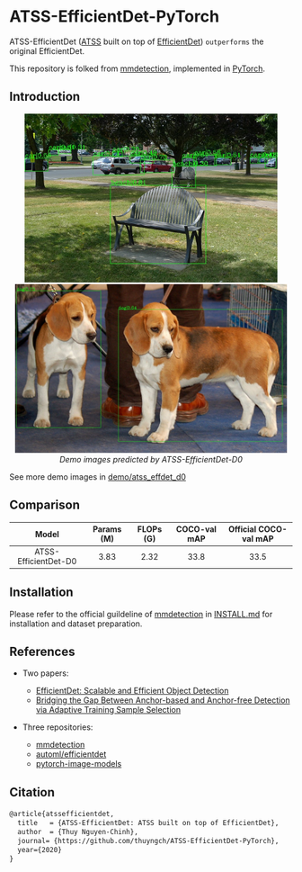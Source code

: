 # ATSS-EfficientDet-PyTorch

ATSS-EfficientDet ([ATSS](https://arxiv.org/pdf/1912.02424.pdf) built on top of [EfficientDet](https://arxiv.org/pdf/1911.09070.pdf)) ```outperforms``` the original EfficientDet.

This repository is folked from [mmdetection](https://github.com/open-mmlab/mmdetection), implemented in [PyTorch](https://pytorch.org/).

## Introduction

<p align="center">
  <img src="demo/atss_effdet_d0/demo.jpg" height="300" alt="accessibility text">
  <img src="demo/atss_effdet_d0/img1.jpg" height="300" alt="accessibility text">
  <br>
  <em>Demo images predicted by ATSS-EfficientDet-D0</em>
</p>

See more demo images in [demo/atss_effdet_d0](demo/atss_effdet_d0)


## Comparison

|         Model        | Params (M) | FLOPs (G) | COCO-val mAP | Official COCO-val mAP |
|:--------------------:|:----------:|:---------:|:------------:|:---------------------:|
| ATSS-EfficientDet-D0 |    3.83    |    2.32   |     33.8     |          33.5         |


## Installation

Please refer to the official guildeline of [mmdetection](https://github.com/open-mmlab/mmdetection) in [INSTALL.md](docs/INSTALL.md) for installation and dataset preparation.


## References

* Two papers:
  - [EfficientDet: Scalable and Efficient Object Detection](https://arxiv.org/pdf/1911.09070.pdf)
  - [Bridging the Gap Between Anchor-based and Anchor-free Detection via Adaptive Training Sample Selection](https://arxiv.org/pdf/1912.02424.pdf)

* Three repositories:
  - [mmdetection](https://github.com/open-mmlab/mmdetection)
  - [automl/efficientdet](https://github.com/google/automl/tree/master/efficientdet)
  - [pytorch-image-models](https://github.com/rwightman/pytorch-image-models)


## Citation

```
@article{atssefficientdet,
  title   = {ATSS-EfficientDet: ATSS built on top of EfficientDet},
  author  = {Thuy Nguyen-Chinh},
  journal= {https://github.com/thuyngch/ATSS-EfficientDet-PyTorch},
  year={2020}
}
```
